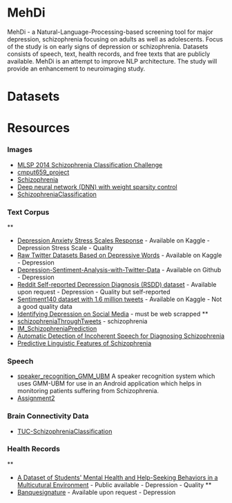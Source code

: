 # MehDi
MehDi - a Natural-Language-Processing-based screening tool for major depression, schizophrenia focusing on adults as well as adolescents. Focus of the study is on early signs of depression or schizophrenia. Datasets consists of speech, text, health records, and free texts that are publicly available. MehDi is an attempt to improve NLP architecture. The study will provide an enhancement to neuroimaging study.

# Datasets

# Resources
### Images
* [MLSP 2014 Schizophrenia Classification Challenge](https://www.kaggle.com/c/mlsp-2014-mri)
* [cmput659_project](https://github.com/CMPUT659T4/cmput659_project)
* [Schizophrenia](https://github.com/FabianKamp/Schizophrenia)
* [Deep neural network (DNN) with weight sparsity control](https://github.com/bsplku/dnnwsp)
* [SchizophreniaClassification](https://github.com/kabirahuja2431/SchizophreniaClassification)

### Text Corpus
**
* [Depression Anxiety Stress Scales Response](https://www.kaggle.com/lucasgreenwell/depression-anxiety-stress-scales-responses?select=codebook.txt) - Available on Kaggle - Depression Stress Scale - Quality
* [Raw Twitter Datasets Based on Depressive Words](https://www.kaggle.com/sawrav/raw-twitter-datasets-based-on-depressive-words) - Available on Kaggle - Depression
* [Depression-Sentiment-Analysis-with-Twitter-Data](https://github.com/AshwanthRamji/Depression-Sentiment-Analysis-with-Twitter-Data) - Available on Github - Depression
* [Reddit Self-reported Depression Diagnosis (RSDD) dataset](https://georgetown-ir-lab.github.io/emnlp17-depression/) - Available upon request - Depression - Quality but self-reported
* [Sentiment140 dataset with 1.6 million tweets](https://www.kaggle.com/kazanova/sentiment140) - Available on Kaggle - Not a good quality data
* [Identifying Depression on Social Media](https://web.stanford.edu/class/archive/cs/cs224n/cs224n.1194/reports/custom/15712307.pdf) - must be web scrapped
**
* [schizophreniaThroughTweets](https://github.com/ssarkar2/schizophreniaThroughTweets) - schizophrenia
* [IM_SchizophreniaPrediction](https://github.com/lisabecker/IM_SchizophreniaPrediction)
* [Automatic Detection of Incoherent Speech for Diagnosing Schizophrenia](https://nlp.stanford.edu/pubs/iter2018shizophrenia.pdf)
* [Predictive Linguistic Features of Schizophrenia](https://arxiv.org/pdf/1810.09377.pdf)

### Speech
* [speaker_recognition_GMM_UBM](https://github.com/scelesticsiva/speaker_recognition_GMM_UBM)
  A speaker recognition system which uses GMM-UBM for use in an Android application which helps in monitoring patients suffering from Schizophrenia.
* [Assignment2](https://github.com/pernilleberg/Assignment2)

### Brain Connectivity Data
* [TUC-SchizophreniaClassification](https://github.com/Krith-man/TUC-SchizophreniaClassification)

### Health Records
**
* [A Dataset of Students' Mental Health and Help-Seeking Behaviors in a Multicutural Environment](https://www.mdpi.com/2306-5729/4/3/124/htm) - Public available - Depression - Quality
**
* [Banquesignature](https://www.banquesignature.ca/en/les-donnees-2/psychosociales-et-medicales/) - Available upon request - Depression
